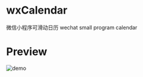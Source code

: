# wxCalendar
微信小程序可滑动日历 wechat small program calendar

# Preview
![demo](http://osca7as6o.bkt.clouddn.com/%E5%B0%8F%E7%A8%8B%E5%BA%8F%E5%8A%A8%E5%9B%BE.gif) 

